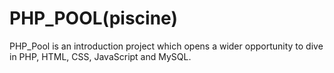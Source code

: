 # PHP_POOL(piscine)

PHP_Pool is an introduction project which opens a wider opportunity to dive in PHP, HTML, CSS, JavaScript and MySQL.
